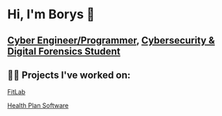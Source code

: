 # Hi, I'm Borys 👋  

## [Cyber Engineer/Programmer](https://github.com/borysrailean), [Cybersecurity & Digital Forensics Student](https://www.linkedin.com/in/borys-railean)
## 👨‍💻 Projects I've worked on:

[FitLab](https://github.com/borysrr/FitLab.git)

[Health Plan Software](https://github.com/borysrailean/health_plan_software.git)
